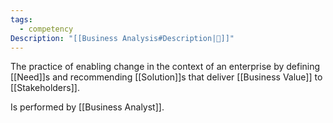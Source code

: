 ```yaml
---
tags:
  - competency
Description: "[[Business Analysis#Description|📝]]"
---
```

The practice of enabling change in the context of an enterprise by defining [[Need]]s and recommending [[Solution]]s that deliver [[Business Value]] to [[Stakeholders]].

Is performed by [[Business Analyst]].